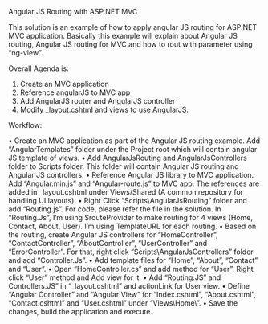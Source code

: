 Angular JS Routing with ASP.NET MVC

This solution is an example of how to apply angular JS routing for ASP.NET MVC application. Basically this example will explain about Angular JS routing, Angular JS routing for MVC and how to rout with parameter using “ng-view”.

Overall Agenda is:
1.	Create an MVC application
2.	Reference angularJS to MVC app
3.	Add AngularJS router and AngularJS controller
4.	Modify _layout.cshtml and views to use AngularJS.

Workflow:

•	Create an MVC application as part of the Angular JS routing example. Add “AngularTemplates” folder under the Project root which will contain angular JS template of views.
•	Add AngularJsRouting and AngularJsControllers folder to Scripts folder. This folder will contain Angular JS routing and Angular JS controllers.
•	Reference Angular JS library to MVC application. Add “Angular.min.js” and “Angular-route.js” to MVC app. The references are added in _layout.cshtml under Views/Shared (A common repository for handling UI layouts).
•	Right Click “Scripts\AngularJsRouting” folder and add “Routing.js”. For code, please refer the file in the solution. In “Routing.Js”, I’m using $routeProvider to make routing for 4 views (Home, Contact, About, User). I’m using TemplateURL for each routing. 
•	Based on the routing, create Angular JS controllers for “HomeController”, “ContactController”, “AboutController”, “UserController” and “ErrorController”. For that, right click “Scripts\AngularJsControllers” folder and add “Controller.Js”.
•	Add template files for “Home”, “About”, “Contact” and “User”.
•	Open “HomeController.cs” and add method for “User”. Right click “User” method and Add view for it.
•	Add “Routing.JS” and Controllers.JS” in “_layout.cshtml” and actionLink for User view.
•	Define “Angular Controller” and “Angular View” for “Index.cshtml”, “About.cshtml”, “Contact.cshtml” and “User.cshtml” under “Views\Home\”.
•	Save the changes, build the application and execute.
